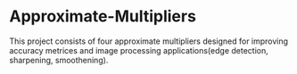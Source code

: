 # Approximate-Multipliers
This project consists of four approximate multipliers designed for improving accuracy metrices and image processing applications(edge detection, sharpening, smoothening).
